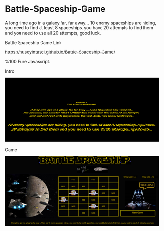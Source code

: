 # Battle-Spaceship-Game

A long time ago in a galaxy far, far away... 10 enemy spaceships are hiding, you need to find at least 8 spaceships, you have 20 attempts to
      find them and you need to use all 20 attempts, good luck.

Battle Spaceship Game Link

https://huseyintasci.github.io/Battle-Spaceship-Game/

%100 Pure  Javascript.


Intro

![alt text](https://github.com/HUSEYINTASCI/Battle-Spaceship-Game/blob/master/assets/images/B_intro.PNG)


Game 

![alt text](https://github.com/HUSEYINTASCI/Battle-Spaceship-Game/blob/master/assets/images/B_G.PNG)
